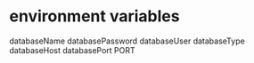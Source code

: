 # environment variables
databaseName
databasePassword
databaseUser
databaseType
databaseHost
databasePort
PORT

